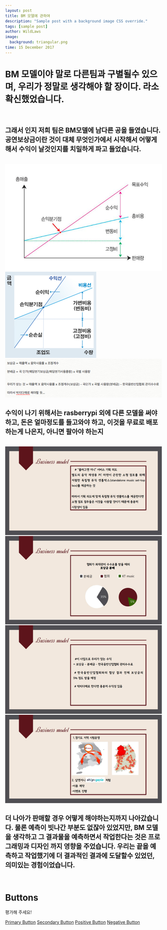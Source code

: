 ```yaml
---
layout: post
title: BM 모델에 관하여
description: "Sample post with a background image CSS override."
tags: [sample post]
author: WildLaws
image:
  background: triangular.png
time: 15 December 2017
---
```

<h1>BM 모델이야 말로 다른팀과 구별될수 있으며, 우리가 정말로 생각해야 할 장이다. 라소 확신했었습니다.</h1>
<br>
<h2>그래서 인지 저희 팀은 BM모델에 남다른 공을 들였습니다. 공연보상금이란 것이 대체 무엇인가에서 시작해서 어떻게 해서 수익이 날것인지를 치밀하게 파고 들었습니다. </h2>
<br>
<img src="/assets/img/b5.png">
<img src="/assets/img/b6.png">
<img src="/assets/img/b7.png">

<br>
<h2>수익이 나기 위해서는 rasberrypi 외에 다른 모델을 써야하고, 돈은 얼마정도를 들고와야 하고, 이것을 무료로 배포하는게 나은지, 아니면 팔아야 하는지</h2>
<br>


<img src="/assets/img/b1.jpg">
<img src="/assets/img/b2.jpg">
<img src="/assets/img/b3.jpg">
<img src="/assets/img/b4.jpg">

<br>
<h2>더 나아가 판매할 경우 어떻게 해야하는지까지 나아갔습니다. 물론 예측이 빗나간 부분도 없잖아 있었지만, BM 모델을 생각하고 그 결과물을 예측하면서 작업한다는 것은 프로그래밍과 디자인 까지 영향을 주었습니다. 우리는 끝을 예측하고 작업했기에 더 결과적인 결과에 도달할수 있었던, 의미있는 경험이었습니다. </h2>
<br>


<!--Here be a sample post with a custom background image. To utilize this "feature" just add the following YAML to a post's front matter.

```yaml
image:
  background: filename.png
```

This little bit of YAML makes the assumption that your background image asset is in the `/images` folder. If you place it somewhere else or are hotlinking from the web, just include the full http(s):// URL. Either way you should have a background image that is tiled.

If you want to set a background image for the entire site just add `background: filename.png` to your `_config.yml` and BOOM --- background images on every page!

<div xmlns:cc="http://creativecommons.org/ns#" xmlns:dct="http://purl.org/dc/terms/" about="http://subtlepatterns.com" class="notice">Background images from <span property="dct:title">Subtle Patterns</span> (<a rel="cc:attributionURL" property="cc:attributionName" href="http://subtlepatterns.com">Subtle Patterns</a>) / <a rel="license" href="http://creativecommons.org/licenses/by-sa/3.0/">CC BY-SA 3.0</a></div>-->

# Buttons

평가해 주세요!


<a href="/" class="ui primary button">Primary Button</a>
<a href="/" class="ui secondary button">Secondary Button</a>
<a href="/" class="ui positive button">Positive Button</a>
<a href="/" class="ui negative button">Negative Button</a>